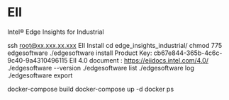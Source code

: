 # EII
Intel® Edge Insights for Industrial

ssh root@xx.xxx.xx.xxx 
EII Install
cd edge_insights_industrial/
chmod 775 edgesoftware
./edgesoftware install
Product Key: cb67e844-365b-4c6c-9c40-9a4310496115
EII 4.0 document : https://eiidocs.intel.com/4.0/
./edgesoftware --version
./edgesoftware list
./edgesoftware log
./edgesoftware export


docker-compose build
docker-compose up -d
docker ps
